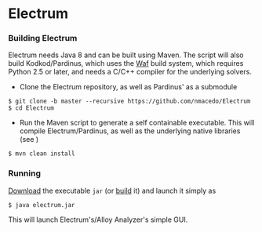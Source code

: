 # Electrum


### Building Electrum

Electrum needs Java 8 and can be built using Maven. The script will also build Kodkod/Pardinus, which uses the [Waf](https://github.com/waf-project/waf) build
system, which requires Python 2.5 or later, and needs a C/C++ compiler for the underlying solvers.

* Clone the Electrum repository, as well as Pardinus' as a submodule 

 `$ git clone -b master --recursive https://github.com/nmacedo/Electrum`
 `$ cd Electrum`

* Run the Maven script to generate a self containable executable. This will compile Electrum/Pardinus, as well as the underlying native libraries (see []())

 `$ mvn clean install`

### Running

[Download]() the executable ``jar`` (or [build]() it) and launch it simply as

`$ java electrum.jar`

This will launch Electrum's/Alloy Analyzer's simple GUI.
